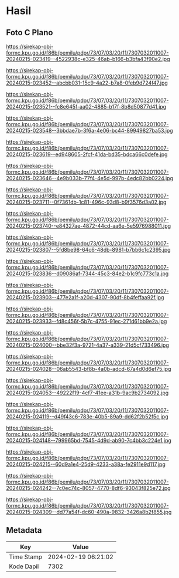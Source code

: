 # Hasil

## Foto C Plano

https://sirekap-obj-formc.kpu.go.id/f86b/pemilu/pdpr/73/07/03/20/11/7307032011007-20240215-023419--4522938c-e325-46ab-b166-b3bfa43f90e2.jpg

https://sirekap-obj-formc.kpu.go.id/f86b/pemilu/pdpr/73/07/03/20/11/7307032011007-20240215-023452--abcbb031-15c9-4a22-b7a8-0feb9d724f47.jpg

https://sirekap-obj-formc.kpu.go.id/f86b/pemilu/pdpr/73/07/03/20/11/7307032011007-20240215-023521--fc8e645f-aa02-4885-b17f-8b8d50877d41.jpg

https://sirekap-obj-formc.kpu.go.id/f86b/pemilu/pdpr/73/07/03/20/11/7307032011007-20240215-023548--3bbdae7b-3f6a-4e06-bc44-89949827ba53.jpg

https://sirekap-obj-formc.kpu.go.id/f86b/pemilu/pdpr/73/07/03/20/11/7307032011007-20240215-023619--ed948605-2fcf-41da-bd35-bdca66c0defe.jpg

https://sirekap-obj-formc.kpu.go.id/f86b/pemilu/pdpr/73/07/03/20/11/7307032011007-20240215-023646--4e9b033b-77f4-4e5d-997b-4edc82bb0224.jpg

https://sirekap-obj-formc.kpu.go.id/f86b/pemilu/pdpr/73/07/03/20/11/7307032011007-20240215-023711--0f7361db-1c81-496c-93d8-b9f3576d3a02.jpg

https://sirekap-obj-formc.kpu.go.id/f86b/pemilu/pdpr/73/07/03/20/11/7307032011007-20240215-023740--e84327ae-4872-44cd-aa6e-5e5976988011.jpg

https://sirekap-obj-formc.kpu.go.id/f86b/pemilu/pdpr/73/07/03/20/11/7307032011007-20240215-023807--5fd8be98-64c6-48db-8981-b7bb6c1c2395.jpg

https://sirekap-obj-formc.kpu.go.id/f86b/pemilu/pdpr/73/07/03/20/11/7307032011007-20240215-023836--d09086af-7344-45c3-84e2-b1c9fc773c1a.jpg

https://sirekap-obj-formc.kpu.go.id/f86b/pemilu/pdpr/73/07/03/20/11/7307032011007-20240215-023903--477e2a1f-a20d-4307-90df-8b4feffaa92f.jpg

https://sirekap-obj-formc.kpu.go.id/f86b/pemilu/pdpr/73/07/03/20/11/7307032011007-20240215-023933--fd8c456f-5b7c-4755-91ec-271d61bb9e2a.jpg

https://sirekap-obj-formc.kpu.go.id/f86b/pemilu/pdpr/73/07/03/20/11/7307032011007-20240215-024000--bbe32f3a-9721-4a37-a339-21d5cf733496.jpg

https://sirekap-obj-formc.kpu.go.id/f86b/pemilu/pdpr/73/07/03/20/11/7307032011007-20240215-024028--06ab5543-bf8b-4a0b-adcd-67a4d0d6ef75.jpg

https://sirekap-obj-formc.kpu.go.id/f86b/pemilu/pdpr/73/07/03/20/11/7307032011007-20240215-024053--49222f19-4cf7-41ee-a31b-9ac9b2734092.jpg

https://sirekap-obj-formc.kpu.go.id/f86b/pemilu/pdpr/73/07/03/20/11/7307032011007-20240215-024119--d49f43c6-783e-40b5-89a9-dd62f2b52f5c.jpg

https://sirekap-obj-formc.kpu.go.id/f86b/pemilu/pdpr/73/07/03/20/11/7307032011007-20240215-024148--799965bd-7545-4d9d-ab90-7c4bb3c224e1.jpg

https://sirekap-obj-formc.kpu.go.id/f86b/pemilu/pdpr/73/07/03/20/11/7307032011007-20240215-024215--60d9a1e4-25d9-4233-a38a-fe2911e9d117.jpg

https://sirekap-obj-formc.kpu.go.id/f86b/pemilu/pdpr/73/07/03/20/11/7307032011007-20240215-024242--7c0ec74c-8057-4770-8df6-93043f825e72.jpg

https://sirekap-obj-formc.kpu.go.id/f86b/pemilu/pdpr/73/07/03/20/11/7307032011007-20240215-024309--dd77a54f-dc60-490a-9832-3426a8b2f855.jpg


## Metadata

| Key        | Value               |
| ---------- | ------------------- |
| Time Stamp | 2024-02-19 06:21:02 |
| Kode Dapil | 7302                |




